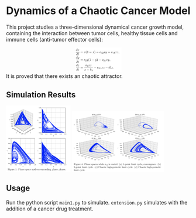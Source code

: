 # Dynamics of a Chaotic Cancer Model
This project studies a three-dimensional dynamical cancer growth model, containing the interaction between tumor cells, healthy tissue cells and immune cells (anti-tumor effector cells):
<div style="text-align:center"><img src="/images/eq.png" alt="workflow" width=25% /></div>
It is proved that there exists an chaotic attractor. 

## Simulation Results
<p float="left">
  <img src="/images/chaos.png" width=35% />
  <img src="/images/vary_a.png" width=50% /> 
</p>

## Usage
Run the python script ```main1.py``` to simulate. ```extension.py``` simulates with the addition of a cancer drug treatment. 

